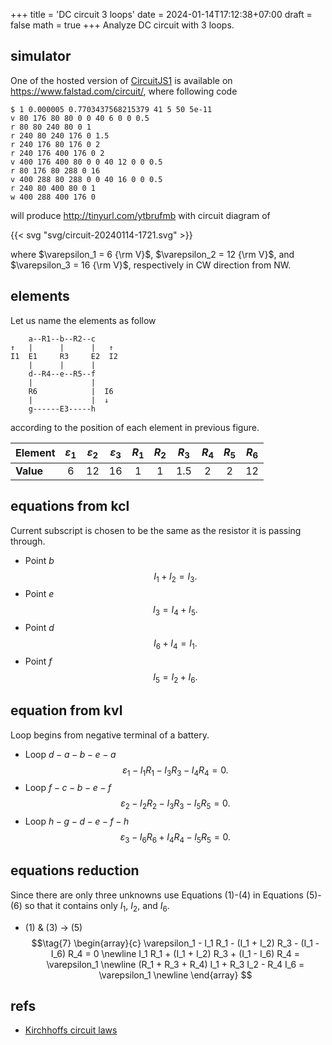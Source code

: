 +++
title = 'DC circuit 3 loops'
date = 2024-01-14T17:12:38+07:00
draft = false
math = true
+++
Analyze DC circuit with 3 loops.


## simulator
One of the hosted version of [CircuitJS1](https://github.com/sharpie7/circuitjs1) is available on https://www.falstad.com/circuit/, where following code

```
$ 1 0.000005 0.7703437568215379 41 5 50 5e-11
v 80 176 80 80 0 0 40 6 0 0 0.5
r 80 80 240 80 0 1
r 240 80 240 176 0 1.5
r 240 176 80 176 0 2
r 240 176 400 176 0 2
v 400 176 400 80 0 0 40 12 0 0 0.5
r 80 176 80 288 0 16
v 400 288 80 288 0 0 40 16 0 0 0.5
r 240 80 400 80 0 1
w 400 288 400 176 0
```

will produce http://tinyurl.com/ytbrufmb with circuit diagram of


{{< svg "svg/circuit-20240114-1721.svg" >}}

where $\varepsilon_1 = 6 {\rm V}$, $\varepsilon_2 = 12 {\rm V}$, and $\varepsilon_3 = 16 {\rm V}$, respectively in CW direction from NW.


## elements
Let us name the elements as follow
```
    a--R1--b--R2--c 
↑   |      |      |   ↑
I1  E1     R3     E2  I2
    |      |      |
    d--R4--e--R5--f
    |             |   
    R6            |  I6
    |             |  ↓ 
    g------E3-----h
```
according to the position of each element in previous figure.

Element | $\varepsilon_1$ | $\varepsilon_2$ | $\varepsilon_3$ | $R_1$ | $R_2$ | $R_3$ | $R_4$ | $R_5$ | $R_6$
:- | :-: | :-: | :-: | :-: | :-: | :-: | :-: | :-: | :-:
**Value** | 6 | 12 | 16 | 1 | 1 | 1.5 | 2 | 2 | 12


## equations from kcl
Current subscript is chosen to be the same as the resistor it is passing through.
+ Point $b$
  $$
  \tag{1} I_1 + I_2 = I_3.
  $$
+ Point $e$
  $$\tag{2}
  I_3 = I_4 + I_5.
  $$
+ Point $d$
  $$\tag{3}
  I_6 + I_4 = I_1.
  $$
+ Point $f$
  $$\tag{4}
  I_5 = I_2 + I_6.
  $$


## equation from kvl
Loop begins from negative terminal of a battery.
+ Loop $d-a-b-e-a$
  $$\tag{5}
  \varepsilon_1 - I_1 R_1 - I_3 R_3 - I_4 R_4 = 0.
  $$
+ Loop $f-c-b-e-f$
  $$\tag{6}
  \varepsilon_2 - I_2 R_2 - I_3 R_3 - I_5 R_5 = 0.
  $$
+ Loop $h-g-d-e-f-h$
  $$\tag{7}
  \varepsilon_3 - I_6 R_6 + I_4 R_4 - I_5 R_5 = 0.
  $$


## equations reduction
Since there are only three unknowns use Equations (1)-(4) in Equations (5)-(6) so that it contains only $I_1$, $I_2$, and $I_6$.
+ (1) & (3) &rightarrow; (5)
  $$\tag{7}
  \begin{array}{c}
  \varepsilon_1 - I_1 R_1 - (I_1 + I_2) R_3 - (I_1 - I_6) R_4 = 0 \newline
   I_1 R_1 + (I_1 + I_2) R_3 + (I_1 - I_6) R_4 = \varepsilon_1 \newline
   (R_1 + R_3 + R_4) I_1 + R_3 I_2 - R_4 I_6 = \varepsilon_1 \newline
   \end{array}
  $$

## refs
+ [Kirchhoffs circuit laws](https://www.electronics-tutorials.ws/dccircuits/dcp_4.html)